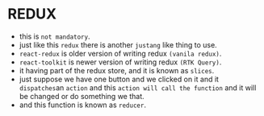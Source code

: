 # REDUX

- this is `not mandatory`.
- just like this `redux` there is another `justang` like thing to use.
- `react-redux` is older version of writing redux `(vanila redux)`.
- `react-toolkit` is newer version of writing redux `(RTK Query)`.
- it having part of the redux store, and it is known as `slices`.
- just suppose we have one button and we clicked on it and it `dispatches`an `action` and this `action will call the function` and it will be changed or do something we that.
- and this function is known as `reducer`.
